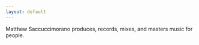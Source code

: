 ```yaml
---
layout: default
---
```


Matthew Saccuccimorano produces, records, mixes, and masters music for people.
